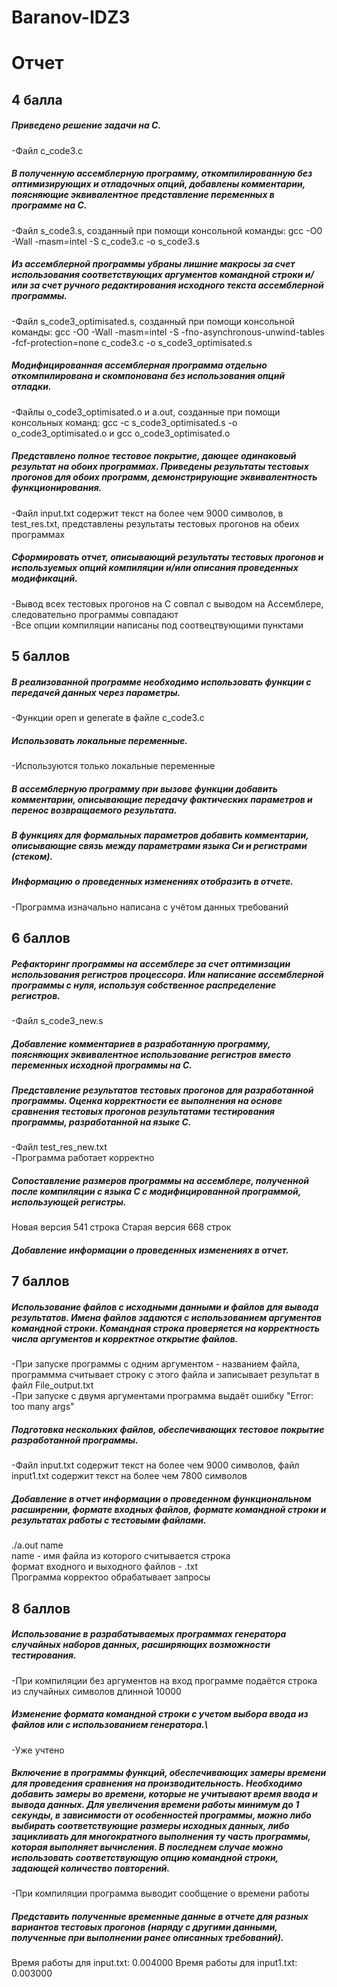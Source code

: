 # Baranov-IDZ3
# Отчет
## 4 балла
##### **Приведено решение задачи на C.**
-Файл c_code3.c
##### **В полученную ассемблерную программу, откомпилированную без оптимизирующих и отладочных опций, добавлены комментарии, поясняющие эквивалентное представление переменных в программе на C.**
-Файл s_code3.s, созданный при помощи консольной команды: gcc -O0 -Wall -masm=intel -S c_code3.c -o s_code3.s
##### **Из ассемблерной программы убраны лишние макросы за счет использования соответствующих аргументов командной строки и/или за счет ручного редактирования исходного текста ассемблерной программы.**
-Файл s_code3_optimisated.s, созданный при помощи консольной команды: gcc -O0 -Wall -masm=intel -S -fno-asynchronous-unwind-tables -fcf-protection=none c_code3.c -o s_code3_optimisated.s
##### **Модифицированная ассемблерная программа отдельно откомпилирована и скомпонована без использования опций отладки.**
-Файлы o_code3_optimisated.o и a.out, созданные при помощи консольных команд: 
gcc -c s_code3_optimisated.s -o o_code3_optimisated.o и 
gcc o_code3_optimisated.o
##### **Представлено полное тестовое покрытие, дающее одинаковый результат на обоих программах. Приведены результаты тестовых прогонов для обоих программ, демонстрирующие эквивалентность функционирования.**
-Файл input.txt содержит текст на более чем 9000 символов, в test_res.txt, представлены результаты тестовых прогонов на обеих программах
##### **Сформировать отчет, описывающий результаты тестовых прогонов и используемых опций компиляции и/или описания проведенных модификаций.**
-Вывод всех тестовых прогонов на C совпал с выводом на Ассемблере, следовательно программы совпадают\
-Все опции компиляции написаны под соотвецтвующими пунктами

## 5 баллов
 ##### **В реализованной программе необходимо использовать функции с передачей данных через параметры.**
 -Функции open и generate в файле c_code3.c
 ##### **Использовать локальные переменные.**
 -Используются только локальные переменные
 ##### **В ассемблерную программу при вызове функции добавить комментарии, описывающие передачу фактических параметров и перенос возвращаемого результата.**
 ##### **В функциях для формальных параметров добавить комментарии, описывающие связь между параметрами языка Си и регистрами (стеком).**
 ##### **Информацию о проведенных изменениях отобразить в отчете.**
 -Программа изначально написана с учётом данных требований

## 6 баллов

 ##### **Рефакторинг программы на ассемблере за счет оптимизации использования регистров процессора. Или написание ассемблерной программы с нуля, используя собственное распределение регистров.**
 -Файл s_code3_new.s
 ##### **Добавление комментариев в разработанную программу, поясняющих эквивалентное использование регистров вместо переменных исходной программы на C.**
 ##### **Представление результатов тестовых прогонов для разработанной программы. Оценка корректности ее выполнения на основе сравнения тестовых прогонов результатами тестирования программы, разработанной на языке C.**
 -Файл test_res_new.txt\
 -Программа работает корректно
 ##### **Сопоставление размеров программы на ассемблере, полученной после компиляции с языка C с модифицированной программой, использующей регистры.**
 Новая версия 541 строка
 Старая версия 668 строк
 ##### **Добавление информации о проведенных изменениях в отчет.**

## 7 баллов

 ##### **Использование файлов с исходными данными и файлов для вывода результатов. Имена файлов задаются с использованием аргументов командной строки. Командная строка проверяется на корректность числа аргументов и корректное открытие файлов.**
 -При запуске программы с одним аргументом - названием файла, программма считывает строку с этого файла и записывает результат в файл File_output.txt\
 -При запуске с двумя аргументами программа выдаёт ошибку "Еrror: too many args"
 ##### **Подготовка нескольких файлов, обеспечивающих тестовое покрытие разработанной программы.**
 -Файл input.txt содержит текст на более чем 9000 символов, файл input1.txt содержит текст на более чем 7800 символов
 ##### **Добавление в отчет информации о проведенном функциональном расширении, формате входных файлов, формате командной строки и результатах работы с тестовыми файлами.**
 ./a.out name\
 name - имя файла из которого считывается строка\
 формат входного и выходного файлов - .txt\
 Программа корректоо обрабатывает запросы

## 8 баллов

 ##### **Использование в разрабатываемых программах генератора случайных наборов данных, расширяющих возможности тестирования.**
 -При компиляции без аргументов на вход программе подаётся строка из случайных символов длинной 10000
 ##### **Изменение формата командной строки с учетом выбора ввода из файлов или с использованием генератора.**\
 -Уже учтено
 ##### **Включение в программы функций, обеспечивающих замеры времени для проведения сравнения на производительность. Необходимо добавить замеры во времени, которые не учитывают время ввода и вывода данных. Для увеличения времени работы минимум до 1 секунды, в зависимости от особенностей программы, можно либо выбирать соответствующие размеры исходных данных, либо зацикливать для многократного выполнения ту часть программы, которая выполняет вычисления. В последнем случае можно использовать соответствующую опцию командной строки, задающей количество повторений.**
 -При компиляции программа выводит сообщение о времени работы
 ##### **Представить полученные временные данные в отчете для разных вариантов тестовых прогонов (наряду с другими данными, полученные при выполнении ранее описанных требований).**
 Время работы для input.txt: 0.004000
 Время работы для input1.txt: 0.003000
